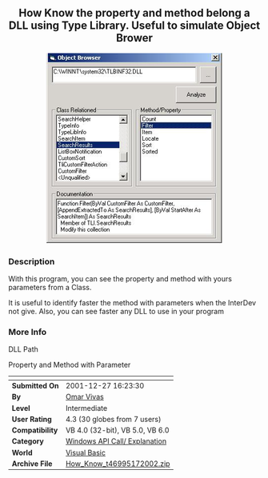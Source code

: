 ﻿<div align="center">

## How Know the property and method belong a DLL using Type Library\. Useful to simulate Object Brower

<img src="PIC200217121017637.jpg">
</div>

### Description

With this program, you can see the property and method with yours parameters from a Class.

It is useful to identify faster the method with parameters when the InterDev not give. Also, you can see faster any DLL to use in your program
 
### More Info
 
DLL Path

Property and Method with Parameter


<span>             |<span>
---                |---
**Submitted On**   |2001-12-27 16:23:30
**By**             |[Omar Vivas](https://github.com/Planet-Source-Code/PSCIndex/blob/master/ByAuthor/omar-vivas.md)
**Level**          |Intermediate
**User Rating**    |4.3 (30 globes from 7 users)
**Compatibility**  |VB 4\.0 \(32\-bit\), VB 5\.0, VB 6\.0
**Category**       |[Windows API Call/ Explanation](https://github.com/Planet-Source-Code/PSCIndex/blob/master/ByCategory/windows-api-call-explanation__1-39.md)
**World**          |[Visual Basic](https://github.com/Planet-Source-Code/PSCIndex/blob/master/ByWorld/visual-basic.md)
**Archive File**   |[How\_Know\_t46995172002\.zip](https://github.com/Planet-Source-Code/omar-vivas-how-know-the-property-and-method-belong-a-dll-using-type-library-useful-to-simu__1-30523/archive/master.zip)








